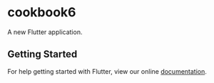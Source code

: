 # cookbook6

A new Flutter application.

## Getting Started

For help getting started with Flutter, view our online
[documentation](https://flutter.io/).
